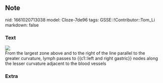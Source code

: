 ## Note
nid: 1661020713038
model: Cloze-7de96
tags: GSSE::!Contributor::Tom_Li
markdown: false

### Text
<img src="paste-cc76049ff860f5fee03a75d3cf8c0160d1e4aee6.jpg">
<div>
  From the largest zone above and to the right of the line parallel
  to the greater curvature, lymph passes to {{c1::left and right
  gastric}} nodes along the lesser curvature adjacent to the blood
  vessels
</div>

### Extra


